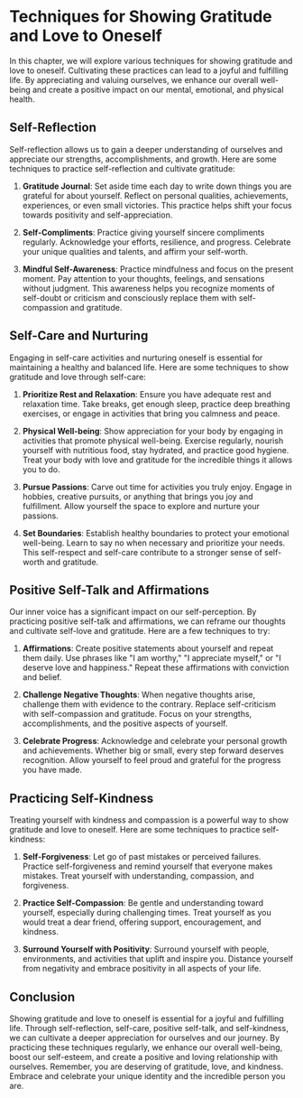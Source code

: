 Techniques for Showing Gratitude and Love to Oneself
=============================================================

In this chapter, we will explore various techniques for showing gratitude and love to oneself. Cultivating these practices can lead to a joyful and fulfilling life. By appreciating and valuing ourselves, we enhance our overall well-being and create a positive impact on our mental, emotional, and physical health.

**Self-Reflection**
-------------------

Self-reflection allows us to gain a deeper understanding of ourselves and appreciate our strengths, accomplishments, and growth. Here are some techniques to practice self-reflection and cultivate gratitude:

1. **Gratitude Journal**: Set aside time each day to write down things you are grateful for about yourself. Reflect on personal qualities, achievements, experiences, or even small victories. This practice helps shift your focus towards positivity and self-appreciation.

2. **Self-Compliments**: Practice giving yourself sincere compliments regularly. Acknowledge your efforts, resilience, and progress. Celebrate your unique qualities and talents, and affirm your self-worth.

3. **Mindful Self-Awareness**: Practice mindfulness and focus on the present moment. Pay attention to your thoughts, feelings, and sensations without judgment. This awareness helps you recognize moments of self-doubt or criticism and consciously replace them with self-compassion and gratitude.

**Self-Care and Nurturing**
---------------------------

Engaging in self-care activities and nurturing oneself is essential for maintaining a healthy and balanced life. Here are some techniques to show gratitude and love through self-care:

1. **Prioritize Rest and Relaxation**: Ensure you have adequate rest and relaxation time. Take breaks, get enough sleep, practice deep breathing exercises, or engage in activities that bring you calmness and peace.

2. **Physical Well-being**: Show appreciation for your body by engaging in activities that promote physical well-being. Exercise regularly, nourish yourself with nutritious food, stay hydrated, and practice good hygiene. Treat your body with love and gratitude for the incredible things it allows you to do.

3. **Pursue Passions**: Carve out time for activities you truly enjoy. Engage in hobbies, creative pursuits, or anything that brings you joy and fulfillment. Allow yourself the space to explore and nurture your passions.

4. **Set Boundaries**: Establish healthy boundaries to protect your emotional well-being. Learn to say no when necessary and prioritize your needs. This self-respect and self-care contribute to a stronger sense of self-worth and gratitude.

**Positive Self-Talk and Affirmations**
---------------------------------------

Our inner voice has a significant impact on our self-perception. By practicing positive self-talk and affirmations, we can reframe our thoughts and cultivate self-love and gratitude. Here are a few techniques to try:

1. **Affirmations**: Create positive statements about yourself and repeat them daily. Use phrases like "I am worthy," "I appreciate myself," or "I deserve love and happiness." Repeat these affirmations with conviction and belief.

2. **Challenge Negative Thoughts**: When negative thoughts arise, challenge them with evidence to the contrary. Replace self-criticism with self-compassion and gratitude. Focus on your strengths, accomplishments, and the positive aspects of yourself.

3. **Celebrate Progress**: Acknowledge and celebrate your personal growth and achievements. Whether big or small, every step forward deserves recognition. Allow yourself to feel proud and grateful for the progress you have made.

**Practicing Self-Kindness**
----------------------------

Treating yourself with kindness and compassion is a powerful way to show gratitude and love to oneself. Here are some techniques to practice self-kindness:

1. **Self-Forgiveness**: Let go of past mistakes or perceived failures. Practice self-forgiveness and remind yourself that everyone makes mistakes. Treat yourself with understanding, compassion, and forgiveness.

2. **Practice Self-Compassion**: Be gentle and understanding toward yourself, especially during challenging times. Treat yourself as you would treat a dear friend, offering support, encouragement, and kindness.

3. **Surround Yourself with Positivity**: Surround yourself with people, environments, and activities that uplift and inspire you. Distance yourself from negativity and embrace positivity in all aspects of your life.

**Conclusion**
--------------

Showing gratitude and love to oneself is essential for a joyful and fulfilling life. Through self-reflection, self-care, positive self-talk, and self-kindness, we can cultivate a deeper appreciation for ourselves and our journey. By practicing these techniques regularly, we enhance our overall well-being, boost our self-esteem, and create a positive and loving relationship with ourselves. Remember, you are deserving of gratitude, love, and kindness. Embrace and celebrate your unique identity and the incredible person you are.
